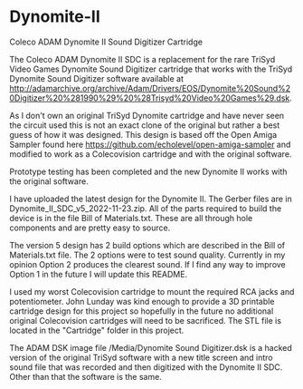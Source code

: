 # Dynomite-II
Coleco ADAM Dynomite II Sound Digitizer Cartridge

The Coleco ADAM Dynomite II SDC is a replacement for the rare TriSyd Video Games Dynomite Sound Digitizer cartridge that works with the TriSyd Dynomite Sound
Digitizer software available at http://adamarchive.org/archive/Adam/Drivers/EOS/Dynomite%20Sound%20Digitizer%20%281990%29%20%28Trisyd%20Video%20Games%29.dsk.

As I don't own an original TriSyd Dynomite cartridge and have never seen the circuit used this is not an exact clone of the original but rather a best guess
of how it was designed. This design is based off the Open Amiga Sampler found here https://github.com/echolevel/open-amiga-sampler and modified to work as a
Colecovision cartridge and with the original software.

Prototype testing has been completed and the new Dynomite II works with the original software.

I have uploaded the latest design for the Dynomite II. The Gerber files are in Dynomite_II_SDC_v5_2022-11-23.zip. All of the parts required to build the device
is in the file Bill of Materials.txt. These are all through hole components and are pretty easy to source.

The version 5 design has 2 build options which are described in the Bill of Materials.txt file. The 2 options were to test sound quality. Currently in my
opinion Option 2 produces the clearest sound. If I find any way to improve Option 1 in the future I will update this README.

I used my worst Colecovision cartridge to mount the required RCA jacks and potentiometer. John Lunday was kind enough to provide a 3D printable cartridge
design for this project so hopefully in the future no additional original Colecovision cartridges will need to be sacrificed. The STL file is located in
the "Cartridge" folder in this project.

The ADAM DSK image file /Media/Dynomite Sound Digitizer.dsk is a hacked version of the original TriSyd software with a new title screen and intro sound file
that was recorded and then digitized with the Dynomite II SDC. Other than that the software is the same.
